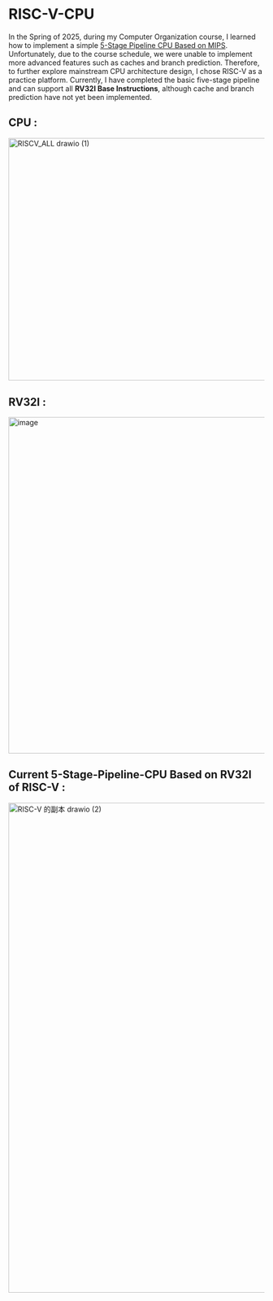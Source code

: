 # RISC-V-CPU
In the Spring of 2025, during my Computer Organization course, I learned how to implement a simple [5-Stage Pipeline CPU Based on MIPS](https://github.com/akira2963753/MIPS-5-stage-pipelined-CPU). Unfortunately, due to the course schedule, we were unable to implement more advanced features such as caches and branch prediction. Therefore, to further explore mainstream CPU architecture design, I chose RISC-V as a practice platform. Currently, I have completed the basic five-stage pipeline and can support all **RV32I Base Instructions**, although cache and branch prediction have not yet been implemented.
  
## CPU :  
<img width="617.4" height="477.4" alt="RISCV_ALL drawio (1)" src="https://github.com/user-attachments/assets/9c0091ac-c1ba-4f9c-a12a-d8cb024fa3e4" />  

## RV32I :  
<img width="570" height="662" alt="image" src="https://github.com/user-attachments/assets/17bd8742-7456-4b52-8ced-78caf17fa577" />  

## Current 5-Stage-Pipeline-CPU Based on RV32I of RISC-V  :    
<img width="2147" height="964" alt="RISC-V 的副本 drawio (2)" src="https://github.com/user-attachments/assets/8f9f5783-ba46-4b96-a9de-866a14257a65" />  


